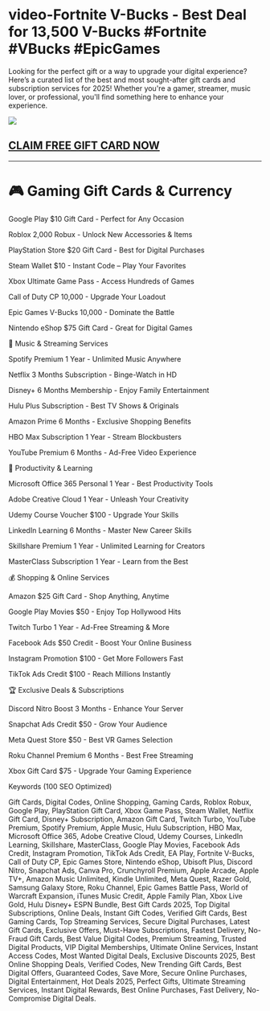 # video-Fortnite V-Bucks - Best Deal for 13,500 V-Bucks #Fortnite #VBucks #EpicGames
Looking for the perfect gift or a way to upgrade your digital experience? Here’s a curated list of the best and most sought-after gift cards and subscription services for 2025! Whether you're a gamer, streamer, music lover, or professional, you'll find something here to enhance your experience.

[![](https://pic-png.s3.eu-north-1.amazonaws.com/click-cursor-icon-with-click-here-button-free-png.png)](https://www.apkhub.site/)

## [CLAIM FREE GIFT CARD NOW ](https://www.apkhub.site/)

------------
# 🎮 Gaming Gift Cards & Currency

Google Play $10 Gift Card - Perfect for Any Occasion

Roblox 2,000 Robux - Unlock New Accessories & Items

PlayStation Store $20 Gift Card - Best for Digital Purchases

Steam Wallet $10 - Instant Code – Play Your Favorites

Xbox Ultimate Game Pass - Access Hundreds of Games

Call of Duty CP 10,000 - Upgrade Your Loadout

Epic Games V-Bucks 10,000 - Dominate the Battle

Nintendo eShop $75 Gift Card - Great for Digital Games

🎵 Music & Streaming Services

Spotify Premium 1 Year - Unlimited Music Anywhere

Netflix 3 Months Subscription - Binge-Watch in HD

Disney+ 6 Months Membership - Enjoy Family Entertainment

Hulu Plus Subscription - Best TV Shows & Originals

Amazon Prime 6 Months - Exclusive Shopping Benefits

HBO Max Subscription 1 Year - Stream Blockbusters

YouTube Premium 6 Months - Ad-Free Video Experience

💼 Productivity & Learning

Microsoft Office 365 Personal 1 Year - Best Productivity Tools

Adobe Creative Cloud 1 Year - Unleash Your Creativity

Udemy Course Voucher $100 - Upgrade Your Skills

LinkedIn Learning 6 Months - Master New Career Skills

Skillshare Premium 1 Year - Unlimited Learning for Creators

MasterClass Subscription 1 Year - Learn from the Best

💰 Shopping & Online Services

Amazon $25 Gift Card - Shop Anything, Anytime

Google Play Movies $50 - Enjoy Top Hollywood Hits

Twitch Turbo 1 Year - Ad-Free Streaming & More

Facebook Ads $50 Credit - Boost Your Online Business

Instagram Promotion $100 - Get More Followers Fast

TikTok Ads Credit $100 - Reach Millions Instantly

🏆 Exclusive Deals & Subscriptions

Discord Nitro Boost 3 Months - Enhance Your Server

Snapchat Ads Credit $50 - Grow Your Audience

Meta Quest Store $50 - Best VR Games Selection

Roku Channel Premium 6 Months - Best Free Streaming

Xbox Gift Card $75 - Upgrade Your Gaming Experience

Keywords (100 SEO Optimized)

Gift Cards, Digital Codes, Online Shopping, Gaming Cards, Roblox Robux, Google Play, PlayStation Gift Card, Xbox Game Pass, Steam Wallet, Netflix Gift Card, Disney+ Subscription, Amazon Gift Card, Twitch Turbo, YouTube Premium, Spotify Premium, Apple Music, Hulu Subscription, HBO Max, Microsoft Office 365, Adobe Creative Cloud, Udemy Courses, LinkedIn Learning, Skillshare, MasterClass, Google Play Movies, Facebook Ads Credit, Instagram Promotion, TikTok Ads Credit, EA Play, Fortnite V-Bucks, Call of Duty CP, Epic Games Store, Nintendo eShop, Ubisoft Plus, Discord Nitro, Snapchat Ads, Canva Pro, Crunchyroll Premium, Apple Arcade, Apple TV+, Amazon Music Unlimited, Kindle Unlimited, Meta Quest, Razer Gold, Samsung Galaxy Store, Roku Channel, Epic Games Battle Pass, World of Warcraft Expansion, iTunes Music Credit, Apple Family Plan, Xbox Live Gold, Hulu Disney+ ESPN Bundle, Best Gift Cards 2025, Top Digital Subscriptions, Online Deals, Instant Gift Codes, Verified Gift Cards, Best Gaming Cards, Top Streaming Services, Secure Digital Purchases, Latest Gift Cards, Exclusive Offers, Must-Have Subscriptions, Fastest Delivery, No-Fraud Gift Cards, Best Value Digital Codes, Premium Streaming, Trusted Digital Products, VIP Digital Memberships, Ultimate Online Services, Instant Access Codes, Most Wanted Digital Deals, Exclusive Discounts 2025, Best Online Shopping Deals, Verified Codes, New Trending Gift Cards, Best Digital Offers, Guaranteed Codes, Save More, Secure Online Purchases, Digital Entertainment, Hot Deals 2025, Perfect Gifts, Ultimate Streaming Services, Instant Digital Rewards, Best Online Purchases, Fast Delivery, No-Compromise Digital Deals.
